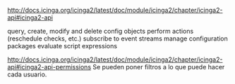 http://docs.icinga.org/icinga2/latest/doc/module/icinga2/chapter/icinga2-api#icinga2-api

query, create, modify and delete config objects
perform actions (reschedule checks, etc.)
subscribe to event streams
manage configuration packages
evaluate script expressions


http://docs.icinga.org/icinga2/latest/doc/module/icinga2/chapter/icinga2-api#icinga2-api-permissions
Se pueden poner filtros a lo que puede hacer cada usuario.
